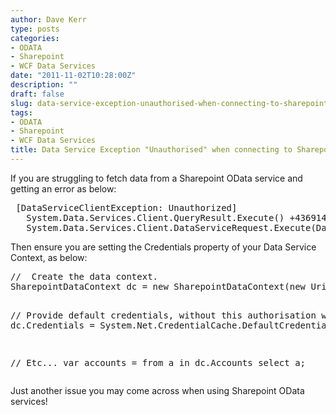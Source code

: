 ```yaml
---
author: Dave Kerr
type: posts
categories:
- ODATA
- Sharepoint
- WCF Data Services
date: "2011-11-02T10:28:00Z"
description: ""
draft: false
slug: data-service-exception-unauthorised-when-connecting-to-sharepoint-odata
tags:
- ODATA
- Sharepoint
- WCF Data Services
title: Data Service Exception "Unauthorised" when connecting to Sharepoint OData
---
```



<p>If you are struggling to fetch data from a Sharepoint OData service and getting an error as below:</p>
<pre> [DataServiceClientException: Unauthorized]
   System.Data.Services.Client.QueryResult.Execute() +436914
   System.Data.Services.Client.DataServiceRequest.Execute(DataServiceContext context, QueryComponents queryComponents) +133&nbsp;</pre>
<p>Then ensure you are setting the Credentials property of your Data Service Context, as below:</p>
<pre class="brush: c-sharp;">//  Create the data context.
SharepointDataContext dc = new SharepointDataContext(new Uri("http://dksp/_vti_bin/listdata.svc"));
        
//  Provide default credentials, without this authorisation will fail!
dc.Credentials = System.Net.CredentialCache.DefaultCredentials;

//  Etc...
var accounts = from a in dc.Accounts select a;</pre>
<p class="brush: c-sharp;">Just another issue you may come across when using Sharepoint OData services!</p>

